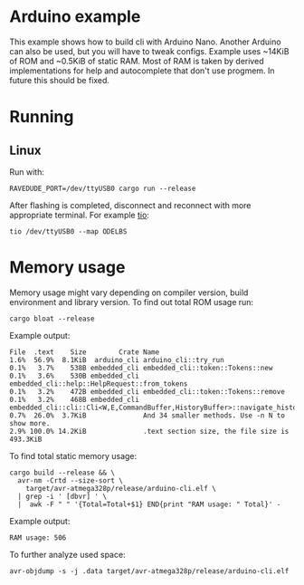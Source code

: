 # Arduino example

This example shows how to build cli with Arduino Nano.
Another Arduino can also be used, but you will have to tweak configs.
Example uses ~14KiB of ROM and ~0.5KiB of static RAM.
Most of RAM is taken by derived implementations for help and autocomplete
that don't use progmem. In future this should be fixed.

# Running
## Linux

Run with:
```shell
RAVEDUDE_PORT=/dev/ttyUSB0 cargo run --release
```

After flashing is completed, disconnect and reconnect with more
appropriate terminal. For example [tio](https://github.com/tio/tio):

```shell
tio /dev/ttyUSB0 --map ODELBS
```

# Memory usage

Memory usage might vary depending on compiler version, build environment and library version.
To find out total ROM usage run:

```shell
cargo bloat --release
```

Example output:
```
File  .text    Size        Crate Name
1.6%  56.9%  8.1KiB  arduino_cli arduino_cli::try_run
0.1%   3.7%    538B embedded_cli embedded_cli::token::Tokens::new
0.1%   3.6%    530B embedded_cli embedded_cli::help::HelpRequest::from_tokens
0.1%   3.2%    472B embedded_cli embedded_cli::token::Tokens::remove
0.1%   3.2%    468B embedded_cli embedded_cli::cli::Cli<W,E,CommandBuffer,HistoryBuffer>::navigate_history
0.7%  26.0%  3.7KiB              And 34 smaller methods. Use -n N to show more.
2.9% 100.0% 14.2KiB              .text section size, the file size is 493.3KiB
```

To find total static memory usage:

```shell
cargo build --release && \
  avr-nm -Crtd --size-sort \
    target/avr-atmega328p/release/arduino-cli.elf \
  | grep -i ' [dbvr] ' \
  |  awk -F " " '{Total=Total+$1} END{print "RAM usage: " Total}' -
```

Example output:
```
RAM usage: 506
```

To further analyze used space:
```
avr-objdump -s -j .data target/avr-atmega328p/release/arduino-cli.elf
```
